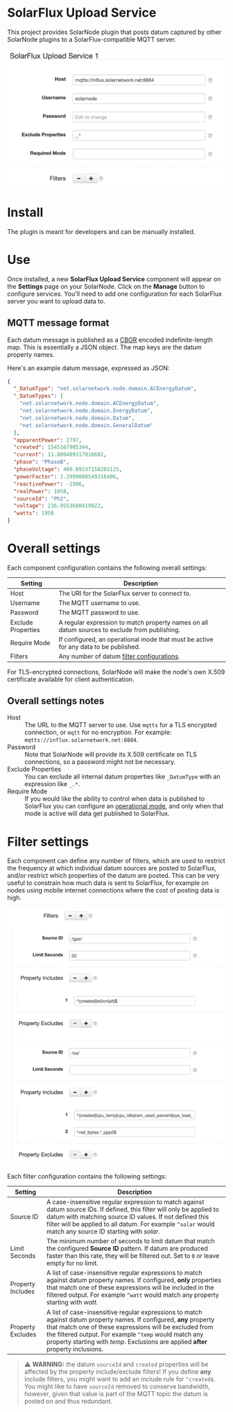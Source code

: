 # SolarFlux Upload Service

This project provides SolarNode plugin that posts datum captured by other SolarNode plugins to a
SolarFlux-compatible MQTT server.

![SolarFlux overall settings](docs/solarnode-solarflux-upload-settings.png)

# Install

The plugin is meant for developers and can be manually installed.

# Use

Once installed, a new **SolarFlux Upload Service** component will appear on the **Settings** page on
your SolarNode. Click on the **Manage** button to configure services. You'll need to add one
configuration for each SolarFlux server you want to upload data to.


## MQTT message format

Each datum message is published as a [CBOR][cbor] encoded indefinite-length map. This is
essentially a JSON object. The map keys are the datum property names.

Here's an example datum message, expressed as JSON:

```json
{
  "_DatumType": "net.solarnetwork.node.domain.ACEnergyDatum", 
  "_DatumTypes": [
    "net.solarnetwork.node.domain.ACEnergyDatum", 
    "net.solarnetwork.node.domain.EnergyDatum", 
    "net.solarnetwork.node.domain.Datum", 
    "net.solarnetwork.node.domain.GeneralDatum"
  ], 
  "apparentPower": 2797, 
  "created": 1545167905344, 
  "current": 11.800409317016602, 
  "phase": "PhaseB", 
  "phaseVoltage": 409.89337158203125, 
  "powerFactor": 1.2999000549316406, 
  "reactivePower": -1996, 
  "realPower": 1958, 
  "sourceId": "Ph2", 
  "voltage": 236.9553680419922, 
  "watts": 1958
}
```


# Overall settings

Each component configuration contains the following overall settings:

| Setting | Description |
|---------|-------------|
| Host | The URI for the SolarFlux server to connect to. |
| Username | The MQTT username to use. |
| Password | The MQTT password to use. |
| Exclude Properties | A regular expression to match property names on all datum sources to exclude from publishing. |
| Require Mode | If configured, an operational mode that must be active for any data to be published. |
| Filters | Any number of datum [filter configurations](#filter-settings). |

For TLS-encrypted connections, SolarNode will make the node's own X.509 certificate available for
client authentication.

## Overall settings notes

<dl>
	<dt>Host</dt>
	<dd>The URL to the MQTT server to use. Use <code>mqtts</code> for a TLS encrypted connection,
	or <code>mqtt</code> for no encryption. For example: <code>mqtts://influx.solarnetwork.net:8884</code>.</dd>
	<dt>Password</dt>
	<dd>Note that SolarNode will provide its X.509 certificate on TLS connections, so a password
	might not be necessary.</dd>
	<dt>Exclude Properties</dt>
	<dd>You can exclude all internal datum properties like <code>_DatumType</code> with an expression
	like <code>_.*</code>.</dd>
	<dt>Require Mode</dt>
	<dd>If you would like the ability to control when data is published to SolarFlux you can
	configure an <a href="https://github.com/SolarNetwork/solarnetwork/wiki/SolarNode-Operational-Modes">operational mode</a>,
	and only when that mode is active will data get published to SolarFlux.</dd>
</dl>

# Filter settings

Each component can define any number of filters, which are used to restrict the frequency at which
individual datum sources are posted to SolarFlux, and/or restrict which properties of the datum
are posted. This can be very useful to constrain how much data is sent to SolarFlux, for example
on nodes using mobile internet connections where the cost of posting data is high.

![SolarFlux filter settings](docs/solarnode-solarflux-upload-filter-settings.png)

Each filter configuration contains the following settings:

| Setting | Description |
|---------|-------------|
| Source ID | A case-insensitive regular expression to match against datum source IDs. If defined, this filter will only be applied to datum with matching source ID values. If not defined this filter will be applied to all datum. For example `^solar` would match any source ID starting with _solar_. |
| Limit Seconds | The minimum number of seconds to limit datum that match the configured **Source ID** pattern. If datum are produced faster than this rate, they will be filtered out. Set to `0` or leave empty for no limit. |
| Property Includes | A list of  case-insensitive regular expressions to match against datum property names. If configured, **only** properties that match one of these expressions will be included in the filtered output. For example `^watt` would match any property starting with _watt_.  |
| Property Excludes | A list of  case-insensitive regular expressions to match against datum property names. If configured, **any** property that match one of these expressions will be excluded from the filtered output. For example `^temp` would match any property starting with _temp_. Exclusions are applied **after** property inclusions.  |

> :warning: **WARNING:** the datum `sourceId` and `created` properties will be affected by the 
  property include/exclude filters! If you define **any** include filters, you might want to
  add an include rule for `^created$`. You might like to have `sourceId` removed to conserve
  bandwidth, however, given that value is part of the MQTT topic the datum is posted on and thus
  redundant.

[cbor]: http://cbor.io/
